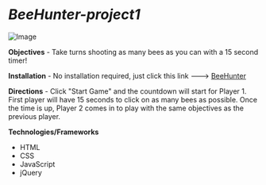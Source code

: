 # _BeeHunter-project1_

![Image](images/screen-shot.png)


**Objectives** - Take turns shooting as many bees as you can with a 15 second timer!

**Installation** - No installation required, just click this link ---> [BeeHunter](http://sharre84.github.io/BeeHunter-project1/)

**Directions** - Click "Start Game" and the countdown will start for Player 1. First player will have 15 seconds to click on as many bees as possible. Once the time is up, Player 2 comes in to play with the same objectives as the previous player.


**Technologies/Frameworks**

* HTML
* CSS
* JavaScript
* jQuery
